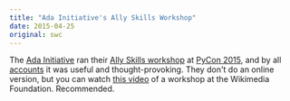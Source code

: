 ```yaml
---
title: "Ada Initiative's Ally Skills Workshop"
date: 2015-04-25
original: swc
---
```

<p>
  The <a href="https://adainitiative.org/">Ada Initiative</a>
  ran their <a href="https://adainitiative.org/what-we-do/workshops-and-training/">Ally Skills workshop</a>
  at <a href="https://us.pycon.org/2015/">PyCon 2015</a>,
  and by all <a href="http://ivory.idyll.org/blog/2015-pycon-ally-workshop.html">accounts</a>
  it was useful and thought-provoking.
  They don't do an online version,
  but you can watch
  <a href="http://youtu.be/Y2F_Bmx_CNE">this video</a>
  of a workshop at the Wikimedia Foundation.
  Recommended.
</p>
